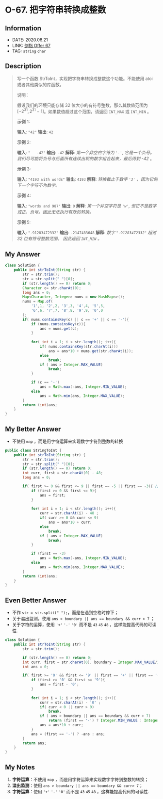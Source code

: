 # O-67. 把字符串转换成整数

## Information

- DATE: 2020.08.21
- LINK: [剑指 Offer 67](https://leetcode-cn.com/problems/ba-zi-fu-chuan-zhuan-huan-cheng-zheng-shu-lcof/)
- TAG: `string` `char`

## Description

> 写一个函数 StrToInt，实现把字符串转换成整数这个功能。不能使用 atoi 或者其他类似的库函数。
>
> 说明：
>
> 假设我们的环境只能存储 32 位大小的有符号整数，那么其数值范围为 $[−2^{31},  2^{31} − 1]$。如果数值超过这个范围，请返回 `INT_MAX` 或 `INT_MIN` 。
>
> **示例** 1:
>
> **输入**: `"42"`
> **输出**: `42`
>
> **示例** 2:
>
> **输入**: `"   -42"`
> **输出**: `-42`
> **解释**: *第一个非空白字符为 `'-'`, 它是一个负号。我们尽可能将负号与后面所有连续出现的数字组合起来，最后得到 -42* 。
>
> **示例** 3:
>
> **输入**: `"4193 with words"`
> **输出**: `4193`
> **解释**: *转换截止于数字 `'3'` ，因为它的下一个字符不为数字。*
>
> **示例** 4:
>
> **输入**: `"words and 987"`
> **输出**: `0`
> **解释**: *第一个非空字符是 `'w'`, 但它不是数字或正、负号。因此无法执行有效的转换。*
>
> **示例** 5:
>
> **输入**: `"-91283472332"`
> **输出**: `-2147483648`
> **解释**: *数字 `"-91283472332"` 超过 32 位有符号整数范围。 因此返回 `INT_MIN` 。*

## My Answer

```java
class Solution {
    public int strToInt(String str) {
        str = str.trim();
        str = str.split(" ")[0];
        if (str.length() == 0) return 0;
        Character c= str.charAt(0);
        long ans = 0;
        Map<Character, Integer> nums = new HashMap<>();
        nums = Map.of(
            '1',1, '2',2, '3',3, '4',4, '5',5,
            '6',6, '7',7, '8',8, '9',9, '0',0
        );
        if( nums.containsKey(c) || c == '+' || c == '-'){
            if (nums.containsKey(c)){
                ans = nums.get(c);
            }
            
            for( int i = 1; i < str.length(); i++){
                if( nums.containsKey(str.charAt(i)))
                    ans = ans*10 + nums.get(str.charAt(i));
                else
                    break;
                if ( ans > Integer.MAX_VALUE)
                    break;
            }

            if (c == '-')
                ans = Math.max(-ans, Integer.MIN_VALUE);
            else
                ans = Math.min(ans, Integer.MAX_VALUE);
        }
        return (int)ans;             
    }
}
```

## My Better Answer

- 不使用 `map` ，而是用字符运算来实现数字字符到整数的转换

```java
public class StringToInt {
    public int strToInt(String str) {
        str = str.trim();
        str = str.split(" ")[0];
        if (str.length() == 0) return 0;
        int curr, first = str.charAt(0) - 48;
        long ans = 0;

        if( first >= 0 && first <= 9 || first == -5 || first == -3){ // 48: 0, 43: +, 45: -
            if (first >= 0 && first <= 9){
                ans = first;
            }
            
            for( int i = 1; i < str.length(); i++){
                curr = str.charAt(i) - 48 ;
                if( curr >= 0 && curr <= 9)
                    ans = ans*10 + curr;
                else
                    break;
                if ( ans > Integer.MAX_VALUE)
                    break;
            }

            if (first == -3)
                ans = Math.max(-ans, Integer.MIN_VALUE);
            else
                ans = Math.min(ans, Integer.MAX_VALUE);
        }
        return (int)ans;             
    }
}
```

## Even Better Answer

- 不作 `str = str.split(" ");`，而是在遇到空格时停下；
- 关于溢出监测，使用 `ans > boundary || ans == boundary && curr > 7` ；
- 关于字符的运算，使用 `'+'` `'-'` `'0'` 而不是 `43` `45` `48` ，这样能提高代码的可读性.

```java
class Solution {
    public int strToInt(String str) {
        str = str.trim();

        if (str.length() == 0) return 0;
        int curr, first = str.charAt(0), boundary = Integer.MAX_VALUE/10;
        int ans = 0;

        if( first >= '0' && first <= '9' || first == '+' || first == '-'){
            if (first >= '0' && first <= '9'){
                ans = first - '0';
            }
            
            for( int i = 1; i < str.length(); i++){
                curr = str.charAt(i) - '0' ;
                if( curr < 0 || curr > 9) 
                    break;
                if ( ans > boundary || ans == boundary && curr > 7)
                    return (first == '-') ? Integer.MIN_VALUE : Integer.MAX_VALUE;
                ans = ans*10 + curr;
            }
            ans = (first == '-') ? -ans : ans; 
        }
        return ans;             
    }
}
```

## My Notes

1. **字符运算**：不使用 `map` ，而是用字符运算来实现数字字符到整数的转换；
2. **溢出监测**：使用 `ans > boundary || ans == boundary && curr> 7`；
3. **字符运算**：使用 `'+'` `'-'` `'0'` 而不是 `43` `45` `48` ，这样能提高代码的可读性.